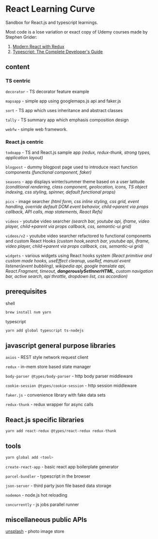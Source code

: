 # React Learning Curve

Sandbox for React.js and typescript learnings.

Most code is a lose variation or exact copy of Udemy courses made by Stephen Grider:

1. [Modern React with Redux](https://www.udemy.com/course/react-redux)
2. [Typescript: The Complete Developer's Guide](https://www.udemy.com/course/typescript-the-complete-developers-guide)

## content

### TS centric

`decorator` - TS decorator feature example

`mapsapp` - simple app using googlemaps.js api and faker.js

`sort` - TS app which uses inheritance and abstract classes

`tally` - TS summary app which emphasis composition design

`webfw` - simple web framework.

### React.js centric

`todoapp` - TS and React.js sample app _(redux, redux-thunk, strong types, application layout)_

`blogpost` - dummy blogpost page used to introduce react function components _(functional component, faker)_

`seasons` - app displays winter/summer theme based on a user latitude _(conditional rendering, class component, geolocation, icons, TS object indexing, css styling, spinner, default functional props)_

`pics` - image searcher _(html form, css inline styling, css grid, event handling, override default DOM event behavior, child->parent via props callback, API calls, map statements, React Refs)_

`videos` - youtube video searcher _(search bar, youtube api, iframe, video player, child->parent via props callback, css, semantic-ui grid)_

`videos/v2` - youtube video searcher refactored to functional components and custom React Hooks _(custom hook,search bar, youtube api, iframe, video player, child->parent via props callback, css, semantic-ui grid)_

`widgets` - various widgets using React hooks system _(React primitive and custom made hooks, useEffect cleanup, useRef, manual event listener(event bubbling), wikipedia api, google translate api, React.Fragment, timeout, **dangerouslySetInnerHTML**, custom navigation bar, active search, api throttle, dropdown list, css accordion)_

## prerequisites

shell

```bash
brew install nvm yarn
```

typescript

```bash
yarn add global typescript ts-nodejs
```

## javascript general purpose libraries

`axios` - REST style network request client

`redux` - in-mem store based state manager

`body-parser @types/body-parser` - http body parser middleware

`cookie-session @types/cookie-session` - http session middleware

`faker.js` - convenience library with fake data sets

`redux-thunk` - redux wrapper for async calls

## React.js specific libraries

```bash
yarn add react-redux @types/react-redux redux-thunk
```

## tools

```bash
yarn global add <tool>
```

`create-react-app` - basic react app boilerplate generator

`parcel-bundler` - typescript in the browser

`json-server` - third party json file based data storage

`nodemon` - node.js hot reloading

`concurrently` - js jobs parallel runner

## miscellaneous public APIs

[unsplash](https://unsplash.com/developers) - photo image store
